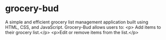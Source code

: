 # grocery-bud
A simple and efficient grocery list management application built using HTML, CSS, and JavaScript. Grocery-Bud allows users to: &lt;p> Add items to their grocery list.&lt;/p> &lt;p>Edit or remove items from the list.&lt;/p>
